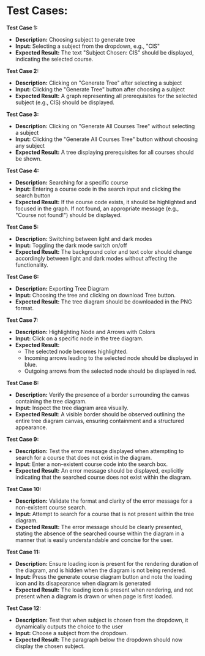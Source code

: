 # Test Cases:

**Test Case 1:**
- **Description:** Choosing subject to generate tree
- **Input:** Selecting a subject from the dropdown, e.g., "CIS"
- **Expected Result:** The text "Subject Chosen: CIS" should be displayed, indicating the selected course.

**Test Case 2:**
- **Description:** Clicking on "Generate Tree" after selecting a subject
- **Input:** Clicking the "Generate Tree" button after choosing a subject
- **Expected Result:** A graph representing all prerequisites for the selected subject (e.g., CIS) should be displayed.

**Test Case 3:**
- **Description:** Clicking on "Generate All Courses Tree" without selecting a subject
- **Input:** Clicking the "Generate All Courses Tree" button without choosing any subject
- **Expected Result:** A tree displaying prerequisites for all courses should be shown.

**Test Case 4:**
- **Description:** Searching for a specific course
- **Input:** Entering a course code in the search input and clicking the search button
- **Expected Result:** If the course code exists, it should be highlighted and focused in the graph. If not found, an appropriate message (e.g., "Course not found!") should be displayed.

**Test Case 5:**
- **Description:** Switching between light and dark modes
- **Input:** Toggling the dark mode switch on/off
- **Expected Result:** The background color and text color should change accordingly between light and dark modes without affecting the functionality.

**Test Case 6:**
- **Description:** Exporting Tree Diagram
- **Input:** Choosing the tree and clicking on download Tree button.
- **Expected Result:** The tree diagram should be downloaded in the PNG format.

**Test Case 7:**
- **Description:** Highlighting Node and Arrows with Colors
- **Input:** Click on a specific node in the tree diagram.
- **Expected Result:**
    - The selected node becomes highlighted.
    - Incoming arrows leading to the selected node should be displayed in blue.
    - Outgoing arrows from the selected node should be displayed in red.

**Test Case 8:** 
- **Description:** Verify the presence of a border surrounding the canvas containing the tree diagram.
- **Input:** Inspect the tree diagram area visually.
- **Expected Result**: A visible border should be observed outlining the entire tree diagram canvas, ensuring containment and a structured appearance.

**Test Case 9:**
- **Description:** Test the error message displayed when attempting to search for a course that does not exist in the diagram.
- **Input**: Enter a non-existent course code into the search box.
- **Expected Result:** An error message should be displayed, explicitly indicating that the searched course does not exist within the diagram.

**Test Case 10:** 
- **Description:** Validate the format and clarity of the error message for a non-existent course search.
- **Input:** Attempt to search for a course that is not present within the tree diagram.
- **Expected Result:** The error message should be clearly presented, stating the absence of the searched course within the diagram in a manner that is easily understandable and concise for the user.

**Test Case 11:**
- **Description:** Ensure loading icon is present for the rendering duration of the diagram, and is hidden when the diagram is not being rendered.
- **Input:** Press the generate course diagram button and note the loading icon and its disapearance when diagram is generated
- **Expected Result:** The loading icon is present when rendering, and not present when a diagram is drawn or when page is first loaded.

**Test Case 12:** 
- **Description:** Test that when subject is chosen from the dropdown, it dynamically outputs the choice to the user
- **Input:** Choose a subject from the dropdown. 
- **Expected Result:** The paragraph below the dropdown should now display the chosen subject.
